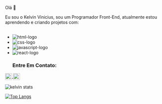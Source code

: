 Olá :wave:

Eu sou o Kelvin Vinicius, sou um Programador Front-End, atualmente estou aprendendo e criando projetos com:
<br>
<br>

- <img src="https://img.shields.io/badge/HTML5-E34F26?style=for-the-badge&logo=html5&logoColor=white" alt="html-logo"/>
- <img src="https://img.shields.io/badge/CSS3-1572B6?style=for-the-badge&logo=css3&logoColor=white" alt="css-logo"/>
- <img src="https://img.shields.io/badge/JavaScript-F7DF1E?style=for-the-badge&logo=javascript&logoColor=black" alt="javascript-logo"/>
- <img src="https://img.shields.io/badge/react%20os-0088CC?style=for-the-badge&logo=reactos&logoColor=white" alt="react-logo"/>

  ### Entre Em Contato:

<p>
  <a href="https://https://www.linkedin.com/in/kelvin-vinicius-379561148?lipi=urn%3Ali%3Apage%3Ad_flagship3_profile_view_base_contact_details%3BN9ezR9NkQu6oznE538OlbQ%3D%3D">
  <img align="center" width="22px" src="https://img.icons8.com/?size=50&id=8808&format=png"/>
</a>

  <img align="center" width="22px" src="https://img.icons8.com/?size=30&id=59813&format=png"/>
    </p>

  
  ![kelvin stats](https://github-readme-stats.vercel.app/api?username=kelvinvini)

  [![Top Langs](https://github-readme-stats.vercel.app/api/top-langs/?username=kelvinvini)](https://github.com/anuraghazra/github-readme-stats)

  

